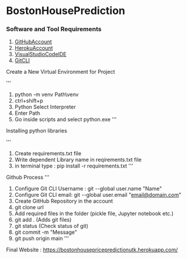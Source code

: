 # BostonHousePrediction

### Software and Tool Requirements

1. [GitHubAccount](https://github.com)
2. [HerokuAccount](https://heroku.com)
3. [VisualStudioCodeIDE](https://code.visualstudio.com/)
4. [GitCLI](https://git-scm.com/downloads)

Create a New Virtual Environment for Project

'''
1. python -m venv Path\venv
2. ctrl+shift+p
3. Python Select Interpreter
4. Enter Path
5. Go inside scripts and select python.exe
'''

Installing python libraries

'''
1. Create requirements.txt file
2. Write dependent Library name in reqirements.txt file
2. in terminal type : pip install -r requirements.txt
'''

Github Process
'''
1. Configure Git CLI Username : git --global user.name "Name"
2. Configure Git CLI email: git --global user.email "email@domain.com"
3. Create GitHub Repository in the account
4. git clone url
5. Add required files in the folder (pickle file, Jupyter notebook etc.)
6. git add . (Adds git files)
7. git status (Check status of git)
8. git commit -m "Message"
9. git push origin main
'''

Final Website : https://bostonhousepricepredictionutk.herokuapp.com/